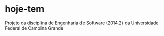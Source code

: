 hoje-tem
========

Projeto da disciplina de Engenharia de Software (2014.2) da Universidade Federal de Campina Grande 
